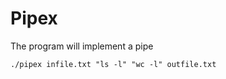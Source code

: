 # Pipex

The program will implement a pipe

```shell
./pipex infile.txt "ls -l" "wc -l" outfile.txt
```

